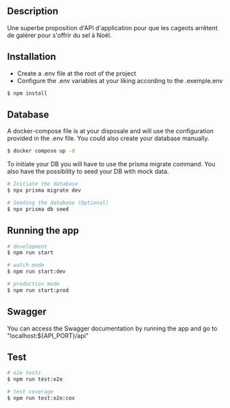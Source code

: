 ## Description

Une superbe proposition d'API d'application pour que les cageots arrêtent de galérer pour s'offrir du sel à Noël.

## Installation

- Create a .env file at the root of the project
- Configure the .env variables at your liking according to the .exemple.env

```bash
$ npm install
```

## Database

A docker-compose file is at your disposale and will use the configuration provided in the .env file. You could also create your database manually.

```bash
$ docker compose up -d
```

To initiate your DB you will have to use the prisma migrate command. You also have the possibility to seed your DB with mock data.

```bash
# Initiate the database
$ npx prisma migrate dev

# Seeding the database (Optional)
$ npx prisma db seed
```

## Running the app

```bash
# development
$ npm run start

# watch mode
$ npm run start:dev

# production mode
$ npm run start:prod
```

## Swagger

You can access the Swagger documentation by running the app and go to "localhost:${API_PORT}/api"

## Test

```bash
# e2e tests
$ npm run test:e2e

# test coverage
$ npm run test:e2e:cov
```
